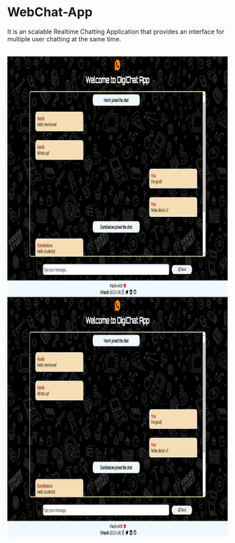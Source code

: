 # WebChat-App
It is an scalable Realtime Chatting Application that provides an interface for multiple user chatting at the same time.

<br />
<img align="right" alt="cat" src="./images/Screenshot 2023-08-19 170158.png" width="1200" height="550" />
<br />
<img align="right" alt="cat" src="./images/Screenshot 2023-08-19 170158.png" width="1200" height="550" />
